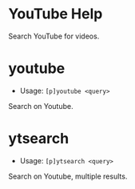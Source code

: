 # YouTube Help

Search YouTube for videos.

# youtube
 - Usage: `[p]youtube <query> `

Search on Youtube.

# ytsearch
 - Usage: `[p]ytsearch <query> `

Search on Youtube, multiple results.

